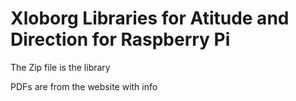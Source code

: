 # Xloborg Libraries for Atitude and Direction for Raspberry Pi

The Zip file is the library

PDFs are from the website with info
